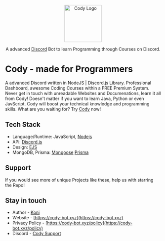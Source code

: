<p align="center">
  <a href="https://discord.gg/3eNaWPhWZE" target="blank"><img src="https://cdn.discordapp.com/attachments/886645288750698548/917723197229637673/Rd0c07cb2486f8c6aa515c4f9fc608357.png" width="120" alt="Cody Logo" /></a>
</p>

<p align="center">A advanced <a href="http://discord.gg" target="_blank">Discord</a> Bot to learn Programming through Courses on Discord.</p>
<p align="center">

# Cody - made for Programmers
A advanced Discord written in NodeJS | Discord.js Library.
Professional Dashboard, awesome Coding Courses within a FREE Premium System.
Never get in touch with unreadable Websites and Documenations, learn it all from Cody!
Doesn't matter if you want to learn Java, Python or even JavScript.
Cody will boost your technical knowledge and programming skills.
What are you waiting for? Try [Cody](https://cody-bot.xyz) now!
  
## Tech Stack
* Language/Runtime: JavaScript, [Nodejs](https://nodejs.org/en/)
* APi:              [Discord.js](https://www.npmjs.com/package/discord.js?source=post_page-----7b5fe27cb6fa----------------------)
* Design:           [EJS](https://www.npmjs.com/package/ejs)
* MongoDB, Prisma:  [Mongoose](https://www.mongodb.com/) [Prisma](https://www.prisma.io/)

## Support
If you would see more of unique Projects like these, help us with starring the Repo!

## Stay in touch

* Author         - [Koni](https://github.com/vKxni)
* Website        - [https://cody-bot.xyz](https://cody-bot.xyz)
* Privacy Policy - [https://cody-bot.xyz/policy](https://cody-bot.xyz/policy)
* Discord        - [Cody Support](https://discord.gg/FJ4jda4mY4)


